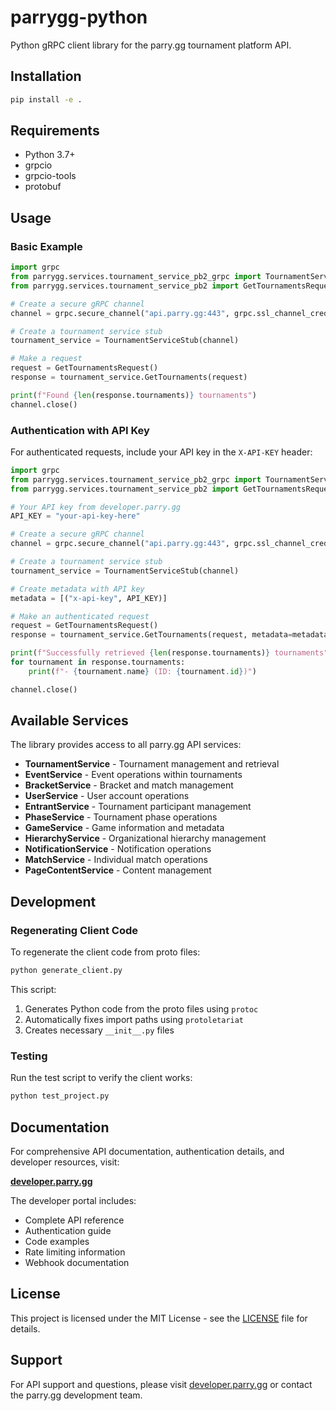 # parrygg-python

Python gRPC client library for the parry.gg tournament platform API.

## Installation

```bash
pip install -e .
```

## Requirements

- Python 3.7+
- grpcio
- grpcio-tools
- protobuf

## Usage

### Basic Example

```python
import grpc
from parrygg.services.tournament_service_pb2_grpc import TournamentServiceStub
from parrygg.services.tournament_service_pb2 import GetTournamentsRequest

# Create a secure gRPC channel
channel = grpc.secure_channel("api.parry.gg:443", grpc.ssl_channel_credentials())

# Create a tournament service stub
tournament_service = TournamentServiceStub(channel)

# Make a request
request = GetTournamentsRequest()
response = tournament_service.GetTournaments(request)

print(f"Found {len(response.tournaments)} tournaments")
channel.close()
```

### Authentication with API Key

For authenticated requests, include your API key in the `X-API-KEY` header:

```python
import grpc
from parrygg.services.tournament_service_pb2_grpc import TournamentServiceStub
from parrygg.services.tournament_service_pb2 import GetTournamentsRequest

# Your API key from developer.parry.gg
API_KEY = "your-api-key-here"

# Create a secure gRPC channel
channel = grpc.secure_channel("api.parry.gg:443", grpc.ssl_channel_credentials())

# Create a tournament service stub
tournament_service = TournamentServiceStub(channel)

# Create metadata with API key
metadata = [("x-api-key", API_KEY)]

# Make an authenticated request
request = GetTournamentsRequest()
response = tournament_service.GetTournaments(request, metadata=metadata)

print(f"Successfully retrieved {len(response.tournaments)} tournaments")
for tournament in response.tournaments:
    print(f"- {tournament.name} (ID: {tournament.id})")

channel.close()
```

## Available Services

The library provides access to all parry.gg API services:

- **TournamentService** - Tournament management and retrieval
- **EventService** - Event operations within tournaments
- **BracketService** - Bracket and match management
- **UserService** - User account operations
- **EntrantService** - Tournament participant management
- **PhaseService** - Tournament phase operations
- **GameService** - Game information and metadata
- **HierarchyService** - Organizational hierarchy management
- **NotificationService** - Notification operations
- **MatchService** - Individual match operations
- **PageContentService** - Content management

## Development

### Regenerating Client Code

To regenerate the client code from proto files:

```bash
python generate_client.py
```

This script:
1. Generates Python code from the proto files using `protoc`
2. Automatically fixes import paths using `protoletariat`
3. Creates necessary `__init__.py` files

### Testing

Run the test script to verify the client works:

```bash
python test_project.py
```

## Documentation

For comprehensive API documentation, authentication details, and developer resources, visit:

**[developer.parry.gg](https://developer.parry.gg)**

The developer portal includes:
- Complete API reference
- Authentication guide
- Code examples
- Rate limiting information
- Webhook documentation

## License

This project is licensed under the MIT License - see the [LICENSE](LICENSE) file for details.

## Support

For API support and questions, please visit [developer.parry.gg](https://developer.parry.gg) or contact the parry.gg development team.